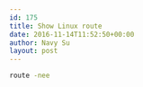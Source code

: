 ```yaml
---
id: 175
title: Show Linux route
date: 2016-11-14T11:52:50+00:00
author: Navy Su
layout: post
---
```

```bash
route -nee
```